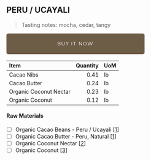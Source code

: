 ## PERU / UCAYALI 
> Tasting notes: mocha, cedar, tangy

[![Buy Now](/assets/images/buy-now.png "Buy Now")](https://shop.osocra.com/collections/bars/products/21073013)

| Item | Quantity | UoM  |
| :---     | ---:    | :--- |
| Cacao Nibs  | 0.41    | lb    |
| Cacao Butter   | 0.24    | lb    |
| Organic Coconut Nectar    | 0.23      | lb      |
| Organic Coconut     | 0.12      | lb      |

#### Raw Materials
- [ ] Organic Cacao Beans -  Peru / Ucayali [[1](/vendors)]
- [ ] Organic Cacao Butter - Peru, Natural [[1](/vendors)]
- [ ] Organic Coconut Nectar [[2](/vendors)]
- [ ] Organic Coconut [[3](/vendors)]

